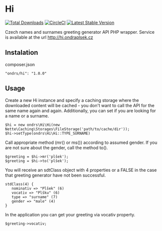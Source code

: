 Hi
==============
[![Total Downloads](https://poser.pugx.org/ondrs/hi/downloads)](https://packagist.org/packages/ondrs/hi)
[![CircleCI](https://circleci.com/gh/ondrs/Hi/tree/master.svg?style=svg)](https://circleci.com/gh/ondrs/Hi/tree/master)
[![Latest Stable Version](https://poser.pugx.org/ondrs/hi/v/stable)](https://packagist.org/packages/ondrs/hi)

Czech names and surnames greeting generator API PHP wrapper.
Service is available at the url http://hi.ondraplsek.cz



Instalation
-----

composer.json

    "ondrs/hi": "1.0.0"

Usage
-----

Create a new Hi instance and specify a caching storage where the downloaded content will be cached - you don't want to call the API for the same name again and again.
Additionally, you can set if you are looking for a name or a surname.

    $hi = new ondrs\Hi\Hi(new Nette\Caching\Storages\FileStorage('path/to/cache/dir'));
    $hi->setType(ondrs\Hi\Hi::TYPE_SURNAME)

Call appropriate method (mr() or ms()) according to assumed gender.
If you are not sure about the gender, call the method to().

    $greeting = $hi->mr('plšek');
    $greeting = $hi->to('plšek');

You will receive an sdtClass object with 4 properties or a FALSE in the case that greeting generator have not been successful.

    stdClass(4) {
       nominativ => "Plšek" (6)
       vocativ => "Plšku" (6)
       type => "surname" (7)
       gender => "male" (4)
    }

In the application you can get your greeting via vocativ property.

    $greeting->vocativ;
